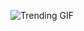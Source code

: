 ![Trending GIF](https://media0.giphy.com/media/v1.Y2lkPThiYjIxNzcyMzhjZnRlMmM5Z3lwazFwbG1yd3dpanFqYzdsY3FhZjB4MHM4NmhmcCZlcD12MV9naWZzX3NlYXJjaCZjdD1n/2jMtpIi8mhE8ctiMtK/giphy.gif)
